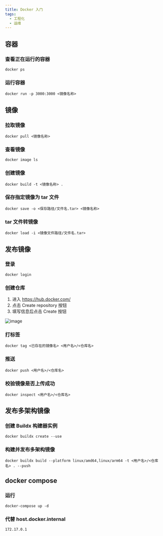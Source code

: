 ```yaml
---
title: Docker 入门
tags:
  - 工程化
  - 运维
---
```

## 容器

### 查看正在运行的容器

```shell
docker ps
```

### 运行容器

```shell
docker run -p 3000:3000 <镜像名称>
```

## 镜像

### 拉取镜像

```shell
docker pull <镜像名称>
```

### 查看镜像

```shell
docker image ls
```

### 创建镜像

```shell
docker build -t <镜像名称> .
```

### 保存指定镜像为 tar 文件

```shell
docker save -o <保存路径/文件名.tar> <镜像名称>
```

### tar 文件转镜像

```shell
docker load -i <镜像文件路径/文件名.tar>
```

## 发布镜像

### 登录

```shell
docker login
```

### 创建仓库

1. 进入 https://hub.docker.com/
2. 点击 Create repository 按钮
3. 填写信息后点击 Create 按钮

![image](https://github.com/ReinerLau/imrobot-monitor/assets/103234074/e5b8a018-2243-42fd-821a-0b66b161b42c)

### 打标签

```shell
docker tag <已存在的镜像名> <用户名>/<仓库名>
```

### 推送

```shell
docker push <用户名>/<仓库名>
```

### 校验镜像是否上传成功

```shell
docker inspect <用户名>/<仓库名>
```

## 发布多架构镜像

### 创建 Buildx 构建器实例

```shell
docker buildx create --use
```

### 构建并发布多架构镜像

```shell
docker buildx build --platform linux/amd64,linux/arm64 -t <用户名>/<仓库名> . --push
```

## docker compose

### 运行

```shell
docker-compose up -d
```

### 代替 host.docker.internal

```
172.17.0.1
```